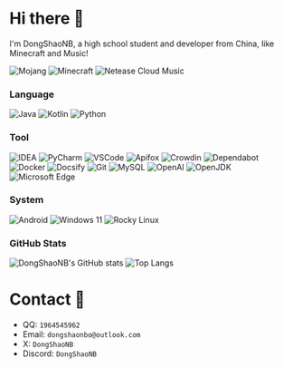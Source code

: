 # Hi there :wave:
I'm DongShaoNB, a high school student and developer from China, like Minecraft and Music!  

![Mojang](https://img.shields.io/badge/Mojang-%23EF323D?style=for-the-badge&logo=mojangstudios&logoColor=FFFFFF)
![Minecraft](https://img.shields.io/badge/Minecraft-%233C8527?style=for-the-badge&logoColor=FFFFFF)
![Netease Cloud Music](https://img.shields.io/badge/Netease%20Cloud%20Music-%23D43C33?style=for-the-badge&logo=neteasecloudmusic&logoColor=FFFFFF)
### Language 
![Java](https://img.shields.io/badge/Java-red?style=for-the-badge&logo=java&logoColor=FFFFFF)
![Kotlin](https://img.shields.io/badge/Kotlin-%237F52FF?style=for-the-badge&logo=kotlin&logoColor=FFFFFF)
![Python](https://img.shields.io/badge/Python-%233776AB?style=for-the-badge&logo=python&logoColor=FFFFFF) 
### Tool
![IDEA](https://img.shields.io/badge/IntelliJ%20IDEA-%23000000?style=for-the-badge&logo=Intellij%20IDEA&logoColor=FFFFFF)
![PyCharm](https://img.shields.io/badge/PyCharm-%23000000?style=for-the-badge&logo=pycharm&logoColor=FFFFFF)
![VSCode](https://img.shields.io/badge/VSCode-%23007ACC?style=for-the-badge&logo=visualstudiocode&logoColor=FFFFFF)
![Apifox](https://img.shields.io/badge/Apifox-%23F44A53?style=for-the-badge&logo=apifox&logoColor=FFFFFF)
![Crowdin](https://img.shields.io/badge/Crowdin-%232E3340?style=for-the-badge&logo=crowdin&logoColor=FFFFFF)
![Dependabot](https://img.shields.io/badge/Dependabot-%23025E8C?style=for-the-badge&logo=dependabot&logoColor=FFFFFF)
![Docker](https://img.shields.io/badge/Docker-%232496ED?style=for-the-badge&logo=docker&logoColor=FFFFFF)
![Docsify](https://img.shields.io/badge/Docsify-%232ECE53?style=for-the-badge&logo=docsify&logoColor=FFFFFF)
![Git](https://img.shields.io/badge/Git-%23F05032?style=for-the-badge&logo=git&logoColor=FFFFFF)
![MySQL](https://img.shields.io/badge/MySQL-%234479A1?style=for-the-badge&logo=mysql&logoColor=FFFFFF)
![OpenAI](https://img.shields.io/badge/OpenAI-%23412991?style=for-the-badge&logo=openai&logoColor=FFFFFF)
![OpenJDK](https://img.shields.io/badge/OpenJDK-%23437291?style=for-the-badge&logo=openjdk&logoColor=FFFFFF)
![Microsoft Edge](https://img.shields.io/badge/Microsoft%20Edge-%230078D7?style=for-the-badge&logo=microsoftedge&logoColor=FFFFFF)
### System
![Android](https://img.shields.io/badge/Android-%2334A853?style=for-the-badge&logo=android&logoColor=FFFFFF)
![Windows 11](https://img.shields.io/badge/Windows%2011-%230078D4?style=for-the-badge&logo=windows11&logoColor=FFFFFF)
![Rocky Linux](https://img.shields.io/badge/Rocky%20Linux-%2310B981?style=for-the-badge&logo=rockylinux&logoColor=FFFFFF)

### GitHub Stats
![DongShaoNB's GitHub stats](https://github-readme-stats.vercel.app/api?username=DongShaoNB&show_icons=true&hide_title=true&count_private=true)
![Top Langs](https://github-readme-stats.vercel.app/api/top-langs/?username=DongShaoNB&layout=compact)

# Contact :iphone:
- QQ: `1964545962`
- Email: `dongshaonbo@outlook.com`
- X: `DongShaoNB`
- Discord: `DongShaoNB`
